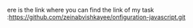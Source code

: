 ere is the link where you can find the link of my task :https://github.com/zeinabvishkayee/onfiguration-javascript.git
